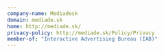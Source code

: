 ```yaml
---
company-name: Mediadesk
domain: mediade.sk
home: http://mediade.sk/
privacy-policy: http://mediade.sk/Policy/Privacy
member-of: "Interactive Advertising Bureau (IAB)"
---
```




